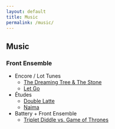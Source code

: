 ```yaml
---
layout: default
title: Music
permalink: /music/
---
```

## Music

### Front Ensemble

* Encore / Lot Tunes
    * [The Dreaming Tree & The&nbsp;Stone](../dave-matthews-glassmen/)
    * [Let Go](../let-go/)
* Études
    * [Double Latte](../double-latte/)
    * [Naima](../naima/)
* Battery + Front Ensemble
    * [Triplet Diddle vs. Game of Thrones](../triplet-diddle-game-of-thrones/)
